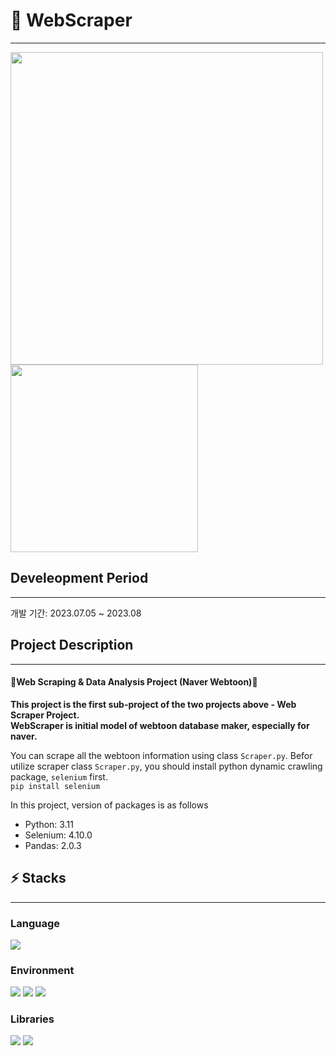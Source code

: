 # 🚀 WebScraper
___
<div class="image-container">
  <img src="https://scrape-it.cloud/assets/blog_img/selenium.png" width="500">
  <img src="https://i.namu.wiki/i/ugTlJol27avmPIWdkWY3fk18VR1J7BPr_AwwIKaF8fu2v9VW2Bmto6jQungo__wBfkhNMOGMDfemB_D1nctdyw.svg" width="300">
</div>

## Develeopment Period
___
개발 기간: 2023.07.05 ~ 2023.08

## Project Description
___
#### **🎉Web Scraping &amp; Data Analysis Project (Naver Webtoon)🎉**
**This project is the first sub-project of the two projects above - Web Scraper Project.**<br>
**WebScraper is initial model of webtoon database maker, especially for naver.**

You can scrape all the webtoon information using class `Scraper.py`.
Befor utilize scraper class `Scraper.py`, you should install python dynamic crawling package, `selenium` first.<br>
`pip install selenium `

In this project, version of packages is as follows
* Python: 3.11
* Selenium: 4.10.0
* Pandas: 2.0.3

## ⚡ Stacks
___
### Language
<div>
  <img src="https://img.shields.io/badge/python-3776AB?style=for-the-badge&logo=python&logoColor=white">  
</div>

### Environment
<div>
  <img src="https://img.shields.io/badge/pycharm-339933?style=for-the-badge&logo=pycharm&logoColor=white">
  <img src="https://img.shields.io/badge/git-F05032?style=for-the-badge&logo=git&logoColor=white">
  <img src="https://img.shields.io/badge/github-181717?style=for-the-badge&logo=github&logoColor=white">
</div>

### Libraries
<div>
  <img src="https://img.shields.io/badge/-selenium-43B02A?style=for-the-badge&logo=selenium&logoColor=white">
  <img src="https://img.shields.io/badge/pandas-150458?style=for-the-badge&logo=pandas&logoColor=white"
</div>

